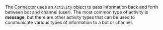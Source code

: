 The [Connector](~/dotnet/bot-builder-dotnet-concepts.md#connector) uses an `Activity` object to pass information back and forth between bot and channel (user). 
The most common type of activity is **message**, but there are other activity types that can be used to communicate various types of information to a bot or channel. 